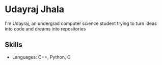 # Udayraj Jhala
I'm Udayraj, an undergrad computer science student trying to turn ideas into code and dreams into repositories
## Skills 
* Languages: C++, Python, C
